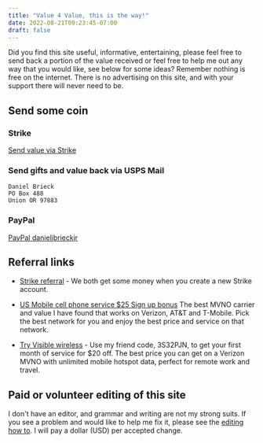 ```yaml
---
title: "Value 4 Value, this is the way!"
date: 2022-08-21T09:23:45-07:00
draft: false
---
```


Did you find this site useful, informative, entertaining, please feel free to send back a portion of the value received or feel free to help me out any way that you would like, see below for some ideas? Remember nothing is free on the internet. There is no advertising on this site, and with your support there will never need to be.

## Send some coin

### Strike

[Send value via Strike](https://strike.me/mrdaniel)

### Send gifts and value back via USPS Mail
    Daniel Brieck 
    PO Box 488
    Union OR 97883

### PayPal 
[PayPal danieljbrieckjr](https://paypal.me/danieljbrieckjr)

## Referral links
- [Strike referral](https://invite.strike.me/2YX56D) - We both get some money when you create a new Strike account.

- [US Mobile cell phone service $25 Sign up bonus](https://www.usmobile.com/referrals?referrer=1CB1B416&name=Daniel&utm_campaign=monster_referral) The best MVNO carrier and value I have found that works on Verizon, AT&T and T-Mobile. Pick the best network for you and enjoy the best price and service on that network. 

- [Try Visible wireless](https://www.visible.com/get/?3S32PJN) - Use my friend code, 3S32PJN, to get your first month of service for $20 off. The best price you can get on a Verizon MVNO with unlimited mobile hotspot data, perfect for remote work and travel.


## Paid or volunteer editing of this site

I don't have an editor, and grammar and writing are not my strong suits. If you see a problem and would like to help me fix it, please see the [editing how to](/posts/how-to-edit-this-site/). I will pay a dollar (USD) per accepted change.